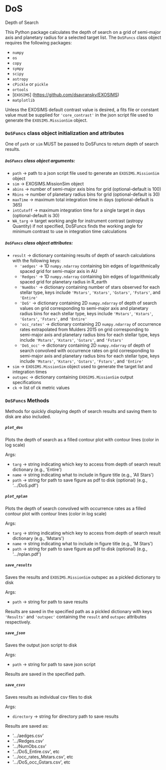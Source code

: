 # DoS
Depth of Search

This Python package calculates the depth of search on a grid of semi-major axis and planetary radius for a selected target list. The ```DoSFuncs``` class object requires the following packages:

- ```numpy```
- ```os```
- ```copy```
- ```sympy```
- ```scipy```
- ```astropy```
- ```cPickle``` or ```pickle```
- ```ortools```
- [```EXOSIMS```] (https://github.com/dsavransky/EXOSIMS) 
- ```matplotlib```

Unless the EXOSIMS default contrast value is desired, a fits file or constant value must be supplied for ```'core_contrast'``` in the json script file used to generate the ```EXOSIMS.MissionSim``` object.

### ```DoSFuncs``` class object initialization and attributes
One of ```path``` or ```sim``` MUST be passed to DoSFuncs to return depth of search results.

##### ```DoSFuncs``` class object arguments:

- ```path``` -> path to a json script file used to generate an ```EXOSIMS.MissionSim``` object
- ```sim``` -> EXOSIMS.MissionSim object
- ```abins``` -> number of semi-major axis bins for grid (optional-default is 100)
- ```Rbins``` -> number of planetary radius bins for grid (optional-default is 30)
- ```maxTime``` -> maximum total integration time in days (optional-default is 365)
- ```intCutoff``` -> maximum integration time for a single target in days (optional-default is 30)
- ```WA_targ``` -> target working angle for instrument contrast (astropy Quantity) if not specified, DoSFuncs finds the working angle for minimum contrast to use in integration time calculations

##### ```DoSFuncs``` class object attributes:

- ```result``` -> dictionary containing results of depth of search calculations with the following keys:
  - ```'aedges'``` -> 1D ```numpy.ndarray``` containing bin edges of logarithmically spaced grid for semi-major axis in AU
  - ```'Redges'``` -> 1D ```numpy.ndarray``` containing bin edges of logarithmically spaced grid for planetary radius in R_earth
  - ```'NumObs'``` -> dictionary containing number of stars observed for each stellar type, keys include ```'Mstars'```, ```'Kstars'```, ```'Gstars'```, ```'Fstars'```, and ```'Entire'```
  - ```'DoS'``` -> dictionary containing 2D ```numpy.ndarray``` of depth of search values on grid corresponding to semi-major axis and planetary radius bins for each stellar type, keys include ```'Mstars'```, ```'Kstars'```, ```'Gstars'```, ```'Fstars'```, and ```'Entire'```
  - ```'occ_rates'``` -> dictionary containing 2D ```numpy.ndarray``` of occurrence rates extrapolated from Mulders 2015 on grid corresponding to semi-major axis and planetary radius bins for each stellar type, keys include ```'Mstars'```, ```'Kstars'```, ```'Gstars'```, and ```'Fstars'```
  - ```'DoS_occ'``` -> dictionary containing 2D ```numpy.ndarray``` of depth of search convolved with occurrence rates on grid corresponding to semi-major axis and planetary radius bins for each stellar type, keys include ```'Mstars'```, ```'Kstars'```, ```'Gstars'```, ```'Fstars'```, and ```'Entire'```
- ```sim``` -> ```EXOSIMS.MissionSim``` object used to generate the target list and integration times
- ```outspec``` -> dictionary containing ```EXOSIMS.MissionSim``` output specifications
- ```ck``` -> list of ck metric values

### ```DoSFuncs``` Methods

Methods for quickly displaying depth of search results and saving them to disk are also included.

##### ```plot_dos```
Plots the depth of search as a filled contour plot with contour lines (color in log scale)

Args:
- ```targ``` -> string indicating which key to access from depth of search result dictionary (e.g., 'Entire')
- ```name``` -> string indicating what to include in figure title (e.g., 'All Stars')
- ```path``` -> string for path to save figure as pdf to disk (optional) (e.g., '.../DoS.pdf')

##### ```plot_nplan```
Plots the depth of search convolved with occurrence rates as a filled contour plot with contour lines (color in log scale)

Args:
- ```targ``` -> string indicating which key to access from depth of search result dictionary (e.g., 'Mstars')
- ```name``` -> string indicating what to include in figure title (e.g., 'M Stars')
- ```path``` -> string for path to save figure as pdf to disk (optional) (e.g., '.../nplan.pdf')

##### ```save_results```
Saves the results and ```EXOSIMS.MissionSim``` outspec as a pickled dictionary to disk

Args:
- ```path``` -> string for path to save results

Results are saved in the specified path as a pickled dictionary with keys ```'Results'``` and ```'outspec'``` containing the ```result``` and ```outspec``` attributes respectively.

##### ```save_json```
Saves the output json script to disk

Args:
- ```path``` -> string for path to save json script

Results are saved in the specified path.

##### ```save_csvs```
Saves results as individual csv files to disk

Args:
- ```directory``` -> string for directory path to save results

Results are saved as:
- '.../aedges.csv'
- '.../Redges.csv'
- '.../NumObs.csv'
- '.../DoS_Entire.csv', etc
- '.../occ_rates_Mstars.csv', etc
- '.../DoS_occ_Gstars.csv', etc
